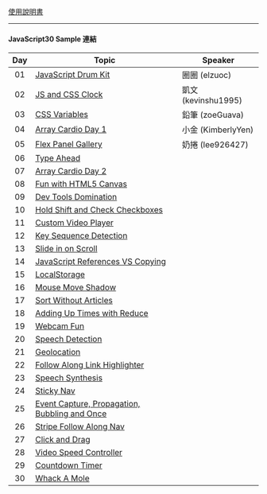 [使用說明書](https://rabbit-church.notion.site/JS30-README-ee1cc150ece5490ab6b6edc3cf47bdaa)

---

#### **JavaScript30 Sample 連結**

| Day | Topic                                                                                                  | Speaker             |
| :-: | ------------------------------------------------------------------------------------------------------ | ------------------- |
| 01  | [JavaScript Drum Kit](https://rabbittee.github.io/JavaScript30/day01/sample)                           | 圈圈 (elzuoc)       |
| 02  | [JS and CSS Clock](https://rabbittee.github.io/JavaScript30/day02/sample)                              | 凱文 (kevinshu1995) |
| 03  | [CSS Variables](https://rabbittee.github.io/JavaScript30/day03/sample)                                 | 鉛筆 (zoeGuava)     |
| 04  | [Array Cardio Day 1](https://rabbittee.github.io/JavaScript30/day04/sample)                            | 小金 (KimberlyYen)  |
| 05  | [Flex Panel Gallery](https://rabbittee.github.io/JavaScript30/day05/sample)                            | 奶捲 (lee926427)    |
| 06  | [Type Ahead](https://rabbittee.github.io/JavaScript30/day06/sample)                                    |
| 07  | [Array Cardio Day 2](https://rabbittee.github.io/JavaScript30/day07/sample)                            |
| 08  | [Fun with HTML5 Canvas](https://rabbittee.github.io/JavaScript30/day08/sample)                         |
| 09  | [Dev Tools Domination](https://rabbittee.github.io/JavaScript30/day09/sample)                          |
| 10  | [Hold Shift and Check Checkboxes](https://rabbittee.github.io/JavaScript30/day10/sample)               |
| 11  | [Custom Video Player](https://rabbittee.github.io/JavaScript30/day11/sample)                           |
| 12  | [Key Sequence Detection](https://rabbittee.github.io/JavaScript30/day12/sample)                        |
| 13  | [Slide in on Scroll](https://rabbittee.github.io/JavaScript30/day13/sample)                            |
| 14  | [JavaScript References VS Copying](https://rabbittee.github.io/JavaScript30/day14/sample)              |
| 15  | [LocalStorage](https://rabbittee.github.io/JavaScript30/day15/sample)                                  |
| 16  | [Mouse Move Shadow](https://rabbittee.github.io/JavaScript30/day16/sample)                             |
| 17  | [Sort Without Articles](https://rabbittee.github.io/JavaScript30/day17/sample)                         |
| 18  | [Adding Up Times with Reduce](https://rabbittee.github.io/JavaScript30/day18/sample)                   |
| 19  | [Webcam Fun](https://rabbittee.github.io/JavaScript30/day19/sample)                                    |
| 20  | [Speech Detection](https://rabbittee.github.io/JavaScript30/day20/sample)                              |
| 21  | [Geolocation](https://rabbittee.github.io/JavaScript30/day21/sample)                                   |
| 22  | [Follow Along Link Highlighter](https://rabbittee.github.io/JavaScript30/day22/sample)                 |
| 23  | [Speech Synthesis](https://rabbittee.github.io/JavaScript30/day23/sample)                              |
| 24  | [Sticky Nav](https://rabbittee.github.io/JavaScript30/day24/sample)                                    |
| 25  | [Event Capture, Propagation, Bubbling and Once](https://rabbittee.github.io/JavaScript30/day25/sample) |
| 26  | [Stripe Follow Along Nav](https://rabbittee.github.io/JavaScript30/day26/sample)                       |
| 27  | [Click and Drag](https://rabbittee.github.io/JavaScript30/day27/sample)                                |
| 28  | [Video Speed Controller](https://rabbittee.github.io/JavaScript30/day28/sample)                        |
| 29  | [Countdown Timer](https://rabbittee.github.io/JavaScript30/day29/sample)                               |
| 30  | [Whack A Mole](https://rabbittee.github.io/JavaScript30/day30/sample)                                  |
